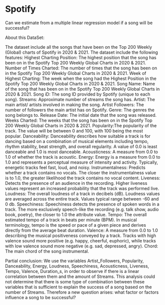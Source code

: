 # Spotify
Can we estimate from a multiple linear regression model if a song will be successful?

About this DataSet:

The dataset include all the songs that have been on the Top 200 Weekly (Global) charts of Spotify in 2020 & 2021. The dataset include the following features:
Highest Charting Position: The highest position that the song has been on in the Spotify Top 200 Weekly Global Charts in 2020 & 2021.
Number of Times Charted: The number of times that the song has been on in the Spotify Top 200 Weekly Global Charts in 2020 & 2021.
Week of Highest Charting: The week when the song had the Highest Position in the Spotify Top 200 Weekly Global Charts in 2020 & 2021.
Song Name: Name of the song that has been on in the Spotify Top 200 Weekly Global Charts in 2020 & 2021.
Song iD: The song ID provided by Spotify (unique to each song).
Streams: Approximate number of streams the song has.
Artist: The main artist/ artists involved in making the song.
Artist Followers: The number of followers the main artist has on Spotify.
Genre: The genres the song belongs to.
Release Date: The initial date that the song was released.
Weeks Charted: The weeks that the song has been on in the Spotify Top 200 Weekly Global Charts in 2020 & 2021.
Popularity:The popularity of the track. The value will be between 0 and 100, with 100 being the most popular.
Danceability: Danceability describes how suitable a track is for dancing based on a combination of musical elements including tempo, rhythm stability, beat strength, and overall regularity. A value of 0.0 is least danceable and 1.0 is most danceable.
Acousticness: A measure from 0.0 to 1.0 of whether the track is acoustic.
Energy: Energy is a measure from 0.0 to 1.0 and represents a perceptual measure of intensity and activity. Typically, energetic tracks feel fast, loud, and noisy.
Instrumentalness: Predicts whether a track contains no vocals. The closer the instrumentalness value is to 1.0, the greater likelihood the track contains no vocal content.
Liveness: Detects the presence of an audience in the recording. Higher liveness values represent an increased probability that the track was performed live.
Loudness: The overall loudness of a track in decibels (dB). Loudness values are averaged across the entire track. Values typical range between -60 and 0 db.
Speechiness: Speechiness detects the presence of spoken words in a track. The more exclusively speech-like the recording (e.g. talk show, audio book, poetry), the closer to 1.0 the attribute value.
Tempo: The overall estimated tempo of a track in beats per minute (BPM). In musical terminology, tempo is the speed or pace of a given piece and derives directly from the average beat duration.
Valence: A measure from 0.0 to 1.0 describing the musical positiveness conveyed by a track. Tracks with high valence sound more positive (e.g. happy, cheerful, euphoric), while tracks with low valence sound more negative (e.g. sad, depressed, angry).
Chord: The main chord of the song instrumental.

Partial conclusion:
We use the variables Artist_Followers, Popularity, Danceability, Energy, Loudness, Speechiness, Acousticness, Liveness, Tempo, Valence, Duration_s, in order to observe if there is a linear correlation between them and the amount of Streams.
  This analysis could not determine that there is some type of combination between these variables that is sufficient to explain the success of a song based on the number of Streams.
Therefore a new question arises: what factor or factors influence a song to be successful?
